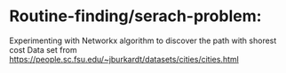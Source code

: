 # Routine-finding/serach-problem: 
Experimenting with Networkx algorithm to discover the path with shorest cost
Data set from https://people.sc.fsu.edu/~jburkardt/datasets/cities/cities.html
